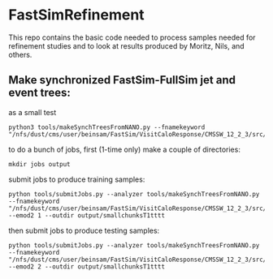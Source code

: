 # FastSimRefinement

This repo contains the basic code needed to process samples needed for refinement studies and to look at results produced by Moritz, Nils, and others. 

## Make synchronized FastSim-FullSim jet and event trees:

as a small  test
```
python3 tools/makeSynchTreesFromNANO.py --fnamekeyword "/nfs/dust/cms/user/beinsam/FastSim/VisitCaloResponse/CMSSW_12_2_3/src/TTbar/Fast/1485/step3_inNANOAODSIM.root"
```

to do a bunch of jobs, first (1-time only) make a couple of directories:

```
mkdir jobs output
```

submit jobs to produce training samples:
```
python tools/submitJobs.py --analyzer tools/makeSynchTreesFromNANO.py --fnamekeyword "/nfs/dust/cms/user/beinsam/FastSim/VisitCaloResponse/CMSSW_12_2_3/src/T1tttt/FastGenDecays/*/*NANO*.root" --emod2 1 --outdir output/smallchunksT1tttt
```

then submit jobs to produce testing samples:
```
python tools/submitJobs.py --analyzer tools/makeSynchTreesFromNANO.py --fnamekeyword "/nfs/dust/cms/user/beinsam/FastSim/VisitCaloResponse/CMSSW_12_2_3/src/T1tttt/FastGenDecays/*/*NANO*.root" --emod2 2 --outdir output/smallchunksT1tttt
```



